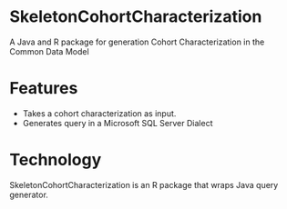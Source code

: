 SkeletonCohortCharacterization
================================

A Java and R package for generation Cohort Characterization in the Common Data Model

Features
========

- Takes a cohort characterization as input.
- Generates query in a Microsoft SQL Server Dialect

Technology
==========

SkeletonCohortCharacterization is an R package that wraps Java query generator.

